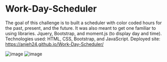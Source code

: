 # Work-Day-Scheduler
The goal of this challenge is to built a scheduler with color coded hours for the past, present, and the future. It was also meant to get one familiar to using libraries. Jquery, Bootstrap, and moment.js (to display day and time).
Technologies used: HTML, CSS, Bootstrap, and JavaScript.
Deployed site: https://anjeh24.github.io/Work-Day-Scheduler/

![image](https://user-images.githubusercontent.com/82301113/120307503-11421a00-c2a1-11eb-9555-51230b57f04e.png)
![image](https://user-images.githubusercontent.com/82301113/123134428-c25e4f00-d41e-11eb-956e-c919753330e7.png)

